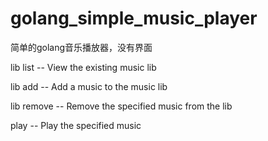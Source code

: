 # golang_simple_music_player

简单的golang音乐播放器，没有界面

lib list -- View the existing music lib

lib add <name> <artist> <source> <type> -- Add a music to the music lib

lib remove <name> -- Remove the specified music from the lib

play <name> -- Play the specified music

